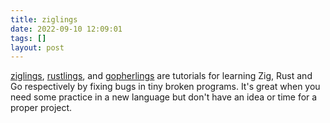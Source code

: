 ```yaml
---
title: ziglings
date: 2022-09-10 12:09:01
tags: []
layout: post
---
```


[ziglings](https://github.com/ratfactor/ziglings), [rustlings](https://github.com/rust-lang/rustlings), and [gopherlings](https://github.com/soypat/gopherlings) are tutorials for learning Zig, Rust and Go respectively by fixing bugs in tiny broken programs. It's great when you need some practice in a new language but don't have an idea or time for a proper project.
